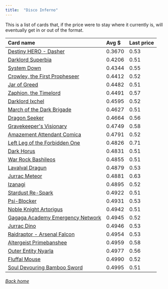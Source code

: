 ```yaml
---
title:  "Disco Inferno"
---
```


This is a list of cards that, if the price were to stay where it currently is, will eventually get in or out of the format.

| Card name | Avg $ | Last price |
| :-- | :-- | :-- |
[Destiny HERO - Dasher](https://db.ygoprodeck.com/card/?search=Destiny%20HERO%20-%20Dasher) | 0.3670 | 0.53 |
[Darklord Superbia](https://db.ygoprodeck.com/card/?search=Darklord%20Superbia) | 0.4206 | 0.51 |
[System Down](https://db.ygoprodeck.com/card/?search=System%20Down) | 0.4344 | 0.55 |
[Crowley, the First Propheseer](https://db.ygoprodeck.com/card/?search=Crowley,%20the%20First%20Propheseer) | 0.4412 | 0.52 |
[Jar of Greed](https://db.ygoprodeck.com/card/?search=Jar%20of%20Greed) | 0.4482 | 0.51 |
[Zaphion, the Timelord](https://db.ygoprodeck.com/card/?search=Zaphion,%20the%20Timelord) | 0.4491 | 0.57 |
[Darklord Ixchel](https://db.ygoprodeck.com/card/?search=Darklord%20Ixchel) | 0.4595 | 0.52 |
[March of the Dark Brigade](https://db.ygoprodeck.com/card/?search=March%20of%20the%20Dark%20Brigade) | 0.4627 | 0.51 |
[Dragon Seeker](https://db.ygoprodeck.com/card/?search=Dragon%20Seeker) | 0.4664 | 0.56 |
[Gravekeeper's Visionary](https://db.ygoprodeck.com/card/?search=Gravekeeper's%20Visionary) | 0.4749 | 0.58 |
[Amazement Attendant Comica](https://db.ygoprodeck.com/card/?search=Amazement%20Attendant%20Comica) | 0.4791 | 0.52 |
[Left Leg of the Forbidden One](https://db.ygoprodeck.com/card/?search=Left%20Leg%20of%20the%20Forbidden%20One) | 0.4826 | 0.71 |
[Dark Horus](https://db.ygoprodeck.com/card/?search=Dark%20Horus) | 0.4831 | 0.51 |
[War Rock Bashileos](https://db.ygoprodeck.com/card/?search=War%20Rock%20Bashileos) | 0.4855 | 0.51 |
[Lavalval Dragun](https://db.ygoprodeck.com/card/?search=Lavalval%20Dragun) | 0.4879 | 0.53 |
[Jurrac Meteor](https://db.ygoprodeck.com/card/?search=Jurrac%20Meteor) | 0.4881 | 0.63 |
[Izanagi](https://db.ygoprodeck.com/card/?search=Izanagi) | 0.4895 | 0.52 |
[Stardust Re-Spark](https://db.ygoprodeck.com/card/?search=Stardust%20Re-Spark) | 0.4922 | 0.51 |
[Psi-Blocker](https://db.ygoprodeck.com/card/?search=Psi-Blocker) | 0.4931 | 0.53 |
[Noble Knight Artorigus](https://db.ygoprodeck.com/card/?search=Noble%20Knight%20Artorigus) | 0.4942 | 0.51 |
[Gagaga Academy Emergency Network](https://db.ygoprodeck.com/card/?search=Gagaga%20Academy%20Emergency%20Network) | 0.4945 | 0.52 |
[Jurrac Dino](https://db.ygoprodeck.com/card/?search=Jurrac%20Dino) | 0.4946 | 0.53 |
[Raidraptor - Arsenal Falcon](https://db.ygoprodeck.com/card/?search=Raidraptor%20-%20Arsenal%20Falcon) | 0.4954 | 0.53 |
[Altergeist Primebanshee](https://db.ygoprodeck.com/card/?search=Altergeist%20Primebanshee) | 0.4959 | 0.58 |
[Outer Entity Nyarla](https://db.ygoprodeck.com/card/?search=Outer%20Entity%20Nyarla) | 0.4977 | 0.56 |
[Fluffal Mouse](https://db.ygoprodeck.com/card/?search=Fluffal%20Mouse) | 0.4990 | 0.52 |
[Soul Devouring Bamboo Sword](https://db.ygoprodeck.com/card/?search=Soul%20Devouring%20Bamboo%20Sword) | 0.4995 | 0.51 |

###### [Back home](index)